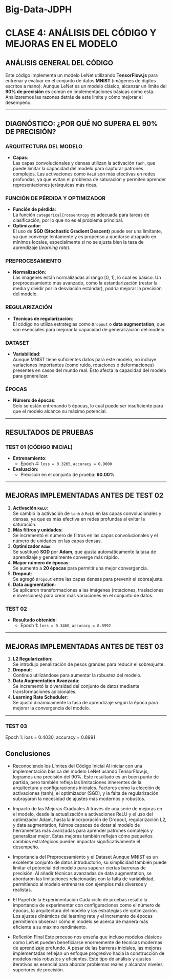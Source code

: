 # Big-Data-JDPH
# CLASE 4: ANÁLISIS DEL CÓDIGO Y MEJORAS EN EL MODELO

## ANÁLISIS GENERAL DEL CÓDIGO

Este código implementa un modelo LeNet utilizando **TensorFlow.js** para entrenar y evaluar en el conjunto de datos **MNIST** (imágenes de dígitos escritos a mano). Aunque LeNet es un modelo clásico, alcanzar un límite del **90% de precisión** es común en implementaciones básicas como esta. Analizaremos las razones detrás de este límite y cómo mejorar el desempeño.

---

## DIAGNÓSTICO: ¿POR QUÉ NO SUPERA EL 90% DE PRECISIÓN?

### ARQUITECTURA DEL MODELO
- **Capas**:  
  Las capas convolucionales y densas utilizan la activación `tanh`, que puede limitar la capacidad del modelo para capturar patrones complejos. Las activaciones como `ReLU` son más efectivas en redes profundas, ya que evitan el problema de saturación y permiten aprender representaciones jerárquicas más ricas.

### FUNCIÓN DE PÉRDIDA Y OPTIMIZADOR
- **Función de pérdida**:  
  La función `categoricalCrossentropy` es adecuada para tareas de clasificación, por lo que no es el problema principal.
- **Optimizador**:  
  El uso de **SGD (Stochastic Gradient Descent)** puede ser una limitante, ya que converge lentamente y es propenso a quedarse atrapado en mínimos locales, especialmente si no se ajusta bien la tasa de aprendizaje (*learning rate*).

### PREPROCESAMIENTO
- **Normalización**:  
  Las imágenes están normalizadas al rango [0, 1], lo cual es básico. Un preprocesamiento más avanzado, como la estandarización (restar la media y dividir por la desviación estándar), podría mejorar la precisión del modelo.

### REGULARIZACIÓN
- **Técnicas de regularización**:  
  El código no utiliza estrategias como `Dropout` o **data augmentation**, que son esenciales para mejorar la capacidad de generalización del modelo.

### DATASET
- **Variabilidad**:  
  Aunque MNIST tiene suficientes datos para este modelo, no incluye variaciones importantes (como ruido, rotaciones o deformaciones) presentes en casos del mundo real. Esto afecta la capacidad del modelo para generalizar.

### ÉPOCAS
- **Número de épocas**:  
  Solo se están entrenando 5 épocas, lo cual puede ser insuficiente para que el modelo alcance su máximo potencial.

---

## RESULTADOS DE PRUEBAS

### **TEST 01** (CÓDIGO INICIAL)
- **Entrenamiento**:  
  - Epoch 4: `loss = 0.3265`, `accuracy = 0.9000`  
- **Evaluación**:  
  - Precisión en el conjunto de prueba: **90.00%**

---

## MEJORAS IMPLEMENTADAS ANTES DE TEST 02

1. **Activación `ReLU`**:  
   Se cambió la activación de `tanh` a `ReLU` en las capas convolucionales y densas, ya que es más efectiva en redes profundas al evitar la saturación.
2. **Más filtros y unidades**:  
   Se incrementó el número de filtros en las capas convolucionales y el número de unidades en las capas densas.
3. **Optimizador `Adam`**:  
   Se sustituyó **SGD** por **Adam**, que ajusta automáticamente la tasa de aprendizaje y generalmente converge más rápido.
4. **Mayor número de épocas**:  
   Se aumentó a **20 épocas** para permitir una mejor convergencia.
5. **Dropout**:  
   Se agregó `Dropout` entre las capas densas para prevenir el sobreajuste.
6. **Data augmentation**:  
   Se aplicaron transformaciones a las imágenes (rotaciones, traslaciones e inversiones) para crear más variaciones en el conjunto de datos.

### **TEST 02**
- **Resultado obtenido**:  
  - Epoch 1: `loss = 0.3460`, `accuracy = 0.8992`

---

## MEJORAS IMPLEMENTADAS ANTES DE TEST 03

1. **L2 Regularization**:  
   Se introdujo penalización de pesos grandes para reducir el sobreajuste.
2. **Dropout**:  
   Continuó utilizándose para aumentar la robustez del modelo.
3. **Data Augmentation Avanzada**:  
   Se incrementó la diversidad del conjunto de datos mediante transformaciones adicionales.
4. **Learning Rate Scheduler**:  
   Se ajustó dinámicamente la tasa de aprendizaje según la época para mejorar la convergencia del modelo.

---

### **TEST 03**
Epoch 1: loss = 0.4030, accuracy = 0.8991


## Conclusiones 
* Reconociendo los Límites del Código Inicial
Al iniciar con una implementación básica del modelo LeNet usando TensorFlow.js, logramos una precisión del 90%. Este resultado es un buen punto de partida, pero también refleja las limitaciones inherentes de la arquitectura y configuraciones iniciales. Factores como la elección de activaciones (tanh), el optimizador (SGD), y la falta de regularización subrayaron la necesidad de ajustes más modernos y robustos.

* Impacto de las Mejoras Graduales
A través de una serie de mejoras en el modelo, desde la actualización a activaciones ReLU y el uso del optimizador Adam, hasta la incorporación de Dropout, regularización L2, y data augmentation, fuimos capaces de dotar al modelo de herramientas más avanzadas para aprender patrones complejos y generalizar mejor. Estas mejoras también reflejan cómo pequeños cambios estratégicos pueden impactar significativamente el desempeño.

* Importancia del Preprocesamiento y el Dataset
Aunque MNIST es un excelente conjunto de datos introductorio, su simplicidad también puede limitar el potencial del modelo para superar ciertas barreras de precisión. Al añadir técnicas avanzadas de data augmentation, se abordaron las limitaciones relacionadas con la falta de variabilidad, permitiendo al modelo entrenarse con ejemplos más diversos y realistas.

* El Papel de la Experimentación
Cada ciclo de pruebas resaltó la importancia de experimentar con configuraciones como el número de épocas, la arquitectura del modelo y las estrategias de optimización. Los ajustes dinámicos del learning rate y el incremento de épocas permitieron observar cómo el modelo se acerca de manera más eficiente a su máximo rendimiento.

* Reflexión Final
Este proceso nos enseña que incluso modelos clásicos como LeNet pueden beneficiarse enormemente de técnicas modernas de aprendizaje profundo. A pesar de las barreras iniciales, las mejoras implementadas reflejan un enfoque progresivo hacia la construcción de modelos más robustos y eficientes. Este tipo de análisis y ajustes iterativos es esencial para abordar problemas reales y alcanzar niveles superiores de precisión.


